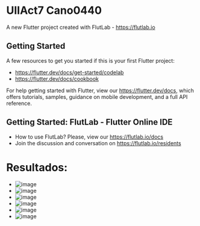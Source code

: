 # UIIAct7 Cano0440

A new Flutter project created with FlutLab - https://flutlab.io

## Getting Started

A few resources to get you started if this is your first Flutter project:

- https://flutter.dev/docs/get-started/codelab
- https://flutter.dev/docs/cookbook

For help getting started with Flutter, view our
https://flutter.dev/docs, which offers tutorials,
samples, guidance on mobile development, and a full API reference.

## Getting Started: FlutLab - Flutter Online IDE

- How to use FlutLab? Please, view our https://flutlab.io/docs
- Join the discussion and conversation on https://flutlab.io/residents

# Resultados:
- ![image](https://github.com/JesusRafaelCanoFlores5A/UII_Act7_Cano0440/assets/143547897/9821e75e-6b60-4305-962e-d187948d2600)
- ![image](https://github.com/JesusRafaelCanoFlores5A/UII_Act7_Cano0440/assets/143547897/73b57e24-3452-40d2-9368-dee0b960c396)
- ![image](https://github.com/JesusRafaelCanoFlores5A/UII_Act7_Cano0440/assets/143547897/72a88e97-5bf8-4836-95aa-d3d0de727081)
- ![image](https://github.com/JesusRafaelCanoFlores5A/UII_Act7_Cano0440/assets/143547897/6bcad924-72f8-4532-9fbf-387861226a6f)
- ![image](https://github.com/JesusRafaelCanoFlores5A/UII_Act7_Cano0440/assets/143547897/f1d44465-bdf7-4457-ae68-467d6b680b29)
- ![image](https://github.com/JesusRafaelCanoFlores5A/UII_Act7_Cano0440/assets/143547897/edb942ba-2b4a-4564-9c3a-b188b96e4d16)
  





